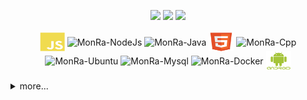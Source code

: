 <!--Hello
<h2><img src="https://emojis.slackmojis.com/emojis/images/1531849430/4246/blob-sunglasses.gif?1531849430" width="30"/> Hi 👋 , I'm MonRá! <img src="https://media.giphy.com/media/12oufCB0MyZ1Go/giphy.gif" width="50"></h2>
-->

<div>
  </p>
  <div align="center">
   <a href="https://www.facebook.com/ramon.chaib" target="_blank"><img src="https://img.shields.io/badge/-Facebook-%230077B5?style=for-the-badge&logo=facebook&logoColor=white" target="_blank"></a> 
  <a href="https://www.instagram.com/monrapps/" target="_blank"><img src="https://img.shields.io/badge/-Instagram-%23E4405F?style=for-the-badge&logo=instagram&logoColor=white" target="_blank"></a>
  <a href="https://www.linkedin.com/in/ramon-chaib-27007635/" target="_blank"><img src="https://img.shields.io/badge/-LinkedIn-%230077B5?style=for-the-badge&logo=linkedin&logoColor=white" target="_blank"></a>   
</div>
  
 <div style="display: inline_block" align="center"><br>
  <img align="center" alt="MonRa-Js" height="30" width="40" src="https://raw.githubusercontent.com/devicons/devicon/master/icons/javascript/javascript-plain.svg">
  <img align="center" alt="MonRa-NodeJs" height="30" width="40" src="https://cdn.jsdelivr.net/gh/devicons/devicon/icons/nodejs/nodejs-plain.svg">
  <!--img align="center" alt="MonRa-React" height="30" width="40" src="https://raw.githubusercontent.com/devicons/devicon/master/icons/react/react-original.svg"-->
  <img align="center" alt="MonRa-Java" height="30" width="40" src="https://cdn.jsdelivr.net/gh/devicons/devicon/icons/java/java-original.svg">
  <img align="center" alt="MonRa-HTML" height="30" width="40" src="https://raw.githubusercontent.com/devicons/devicon/master/icons/html5/html5-original.svg">
  <!--img align="center" alt="MonRa-CSS" height="30" width="40" src="https://raw.githubusercontent.com/devicons/devicon/master/icons/css3/css3-original.svg"-->
  <img align="center" alt="MonRa-Cpp" height="30" width="40" src="https://cdn.jsdelivr.net/gh/devicons/devicon/icons/cplusplus/cplusplus-original.svg">
  <img align="center" alt="MonRa-Ubuntu" height="30" width="40" src="https://cdn.jsdelivr.net/gh/devicons/devicon/icons/ubuntu/ubuntu-plain.svg">
  <img align="center" alt="MonRa-Mysql" height="30" width="40" src="https://cdn.jsdelivr.net/gh/devicons/devicon/icons/mysql/mysql-original.svg">
  <img align="center" alt="MonRa-Docker" height="30" width="40" src="https://cdn.jsdelivr.net/gh/devicons/devicon/icons/docker/docker-plain.svg">  
  <img align="center" alt="MonRa-Android" height="30" width="40" src="https://github.com/devicons/devicon/blob/master/icons/android/android-plain-wordmark.svg">
  
</div>
</a>

</br>
<!--
[![github activity graph](https://activity-graph.herokuapp.com/graph?username=monrapps&theme=chartreuse-dark)](https://github.com/monrapps/)
-->
<div>
<details>
      <summary>more...</summary>
      
<!--
### <img src="https://media.giphy.com/media/VgCDAzcKvsR6OM0uWg/giphy.gif" width="50"> A little more about me...  

```javascript
const monra = {
    pronouns: "He" | "Him",
    code: ["any"],
    askMeAbout: ["any"],
    technologies: {
        backEnd: {
            js: ["any"],
        },
        mobileApp: {
            native: ["Android Development"]
        },
        devOps: ["AWS", "Docker🐳", "Route53", "Nginx"],
        databases: ["mongo", "MySql", "sqlite"],
        misc: ["Firebase", "Socket.IO", "selenium", "open-cv", "php", "SuiteApp"]
    },
    architecture: ["Serverless Architecture", "Progressive web applications", "Single page applications"],
    currentFocus: "Building Robots to ease opertations",
    funFact: "There are two ways to write error-free programs; only the third one works"
};
```
-->

---
<!--START_SECTION:waka-->
![Code Time](http://img.shields.io/badge/Code%20Time-143%20hrs%2047%20mins-blue)

![Profile Views](http://img.shields.io/badge/Profile%20Views-0-blue)

**I'm an Early 🐤** 

```text
🌞 Morning      372 commits       ██████████░░░░░░░░░░░░░░░   40.30 % 
🌆 Daytime      417 commits       ███████████░░░░░░░░░░░░░░   45.18 % 
🌃 Evening       87 commits       ██░░░░░░░░░░░░░░░░░░░░░░░   09.43 % 
🌙 Night         47 commits       █░░░░░░░░░░░░░░░░░░░░░░░░   05.09 % 

```
📅 **I'm Most Productive on Wednesday** 

```text
Monday         216 commits       █████░░░░░░░░░░░░░░░░░░░░   23.40 % 
Tuesday        182 commits       █████░░░░░░░░░░░░░░░░░░░░   19.72 % 
Wednesday      221 commits       ██████░░░░░░░░░░░░░░░░░░░   23.94 % 
Thursday       147 commits       ████░░░░░░░░░░░░░░░░░░░░░   15.93 % 
Friday          75 commits       ██░░░░░░░░░░░░░░░░░░░░░░░   08.13 % 
Saturday        62 commits       █░░░░░░░░░░░░░░░░░░░░░░░░   06.72 % 
Sunday          20 commits       ░░░░░░░░░░░░░░░░░░░░░░░░░   02.17 % 

```


📊 **This Week I Spent My Time On** 

```text
⌚︎ Time Zone: America/Sao_Paulo

💬 Programming Languages: 
Binary                   27 mins             ████████████████░░░░░░░░░   63.73 % 
MQL                      9 mins              █████░░░░░░░░░░░░░░░░░░░░   21.64 % 
C                        6 mins              ███░░░░░░░░░░░░░░░░░░░░░░   14.63 % 

🔥 Editors: 
Visual Studio            34 mins             ███████████████████░░░░░░   78.36 % 
VS Code                  9 mins              █████░░░░░░░░░░░░░░░░░░░░   21.64 % 

```


 Last Updated on 10/02/2023 06:16:50 UTC
<!--END_SECTION:waka-->

NOTE: Top languages does not indicate my skill level or anything like that. It is just a metric of which languages have been hosted by me on GitHub based on the usage across repositories. There are others which I haven't put up on GitHub.
